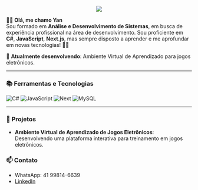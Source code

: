 <p align="center">
  <img src="https://encrypted-tbn0.gstatic.com/images?q=tbn:ANd9GcQn0I32pYA2r4AC-NuX3TQKk0fFtXrCmeyBcw&s" />
</p>

👋🏽 **Olá, me chamo Yan**  
Sou formado em **Análise e Desenvolvimento de Sistemas**, em busca de experiência profissional na área de desenvolvimento. Sou proficiente em **C#**, **JavaScript**, **Next.js**, mas sempre disposto a aprender e me aprofundar em novas tecnologias! 💪🏽

🔭 **Atualmente desenvolvendo**: Ambiente Virtual de Aprendizado para jogos eletrônicos.

---

### 📚 **Ferramentas e Tecnologias**

![C#](https://img.shields.io/badge/c%23-%23239120.svg?style=for-the-badge&logo=csharp&logoColor=white)
![JavaScript](https://img.shields.io/badge/javascript-%23323330.svg?style=for-the-badge&logo=javascript&logoColor=%23F7DF1E)
![Next](https://img.shields.io/badge/Next-black?style=for-the-badge&logo=next.js&logoColor=white)
![MySQL](https://img.shields.io/badge/mysql-%2300f.svg?style=for-the-badge&logo=mysql&logoColor=white)

---

### 🚀 **Projetos**

- **Ambiente Virtual de Aprendizado de Jogos Eletrônicos**: Desenvolvendo uma plataforma interativa para treinamento em jogos eletrônicos.  

### 📫 **Contato**
- WhatsApp: 41 99814-6639
- [LinkedIn](https://www.linkedin.com/in/yan-alexandre-214434247/)  
